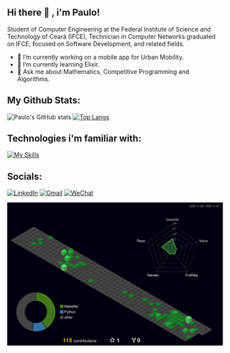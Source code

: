 ## Hi there 👋 , i'm Paulo!

Student of Computer Engineering at the Federal Institute of Science and Technology of Ceará (IFCE), Technician in Computer Networks graduated on IFCE, focused on Software Development, and related fields.

- 🔭 I’m currently working on a mobile app for Urban Mobility.
- 🌱 I’m currently learning Elixir.
- 💬 Ask me about Mathematics, Competitive Programming and Algorithms.

## My Github Stats:

![Paulo's GitHub stats](https://github-readme-stats.vercel.app/api?username=pauloDiego-sudo&show_icons=true&theme=dracula)
[![Top Langs](https://github-readme-stats.vercel.app/api/top-langs/?username=pauloDiego-sudo&layout=compact&theme=dracula)](https://github.com/anuraghazra/github-readme-stats)


## Technologies i'm familiar with:

[![My Skills](https://skillicons.dev/icons?i=cpp,qt,c,dart,flutter,py,mysql,html,css,github,gitlab,linux,cmake)](https://skillicons.dev)

## Socials:
 
 [![LinkedIn](https://img.shields.io/badge/LinkedIn-0077B5?style=for-the-badge&logo=linkedin&logoColor=white)](https://www.linkedin.com/in/paulo-diego-de-meneses-b1219b157/)
  [![Gmail](https://img.shields.io/badge/Gmail-D14836?style=for-the-badge&logo=gmail&logoColor=white)](mailto:paulo.meneses3636@gmail.com)
   [![WeChat](https://img.shields.io/badge/WeChat-07C160?style=for-the-badge&logo=wechat&logoColor=white)](https://msng.link/o/?https%3A%2F%2Fu.wechat.com%2FkKNOOP-4aI5rZenjrRGFfqo=wc)
   
   ![](./profile-3d-contrib/profile-night-green.svg)
   
